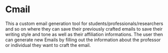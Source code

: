 # Cmail
This a custom email generation tool for students/professionals/researchers and so on where they can save their previously crafted emails to save their writing style and tone as well as their affiliation informations. The user then can generate new Emails by filling out the information about the professor or individual they want to craft the email. 
